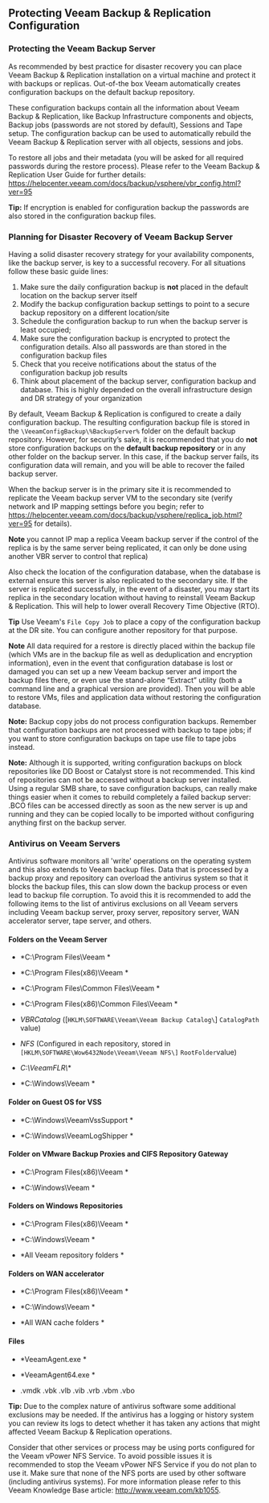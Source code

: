 Protecting Veeam Backup & Replication Configuration
---------------------------------------------------

### Protecting the Veeam Backup Server

As recommended by best practice for disaster recovery you can place
Veeam Backup & Replication installation on a virtual machine and protect
it with backups or replicas. Out-of-the box Veeam automatically creates
configuration backups on the default backup repository.

These configuration backups contain all the information about Veeam Backup & Replication, like Backup Infrastructure components and objects, Backup jobs (passwords are not stored by default), Sessions and Tape setup. The configuration backup can be used to automatically rebuild the Veeam Backup & Replication server with all objects, sessions and jobs.

To restore all jobs and their metadata (you will be asked for all required passwords during the restore process). Please refer to the
Veeam Backup & Replication User Guide for further details:
<https://helpcenter.veeam.com/docs/backup/vsphere/vbr_config.html?ver=95>

**Tip:** If encryption is enabled for configuration backup the passwords
are also stored in the configuration backup files.

### Planning for Disaster Recovery of Veeam Backup Server
Having a solid disaster recovery strategy for your availability components, like the backup server, is key to a successful recovery. For all situations follow these basic guide lines:

1. Make sure the daily configuration backup is **not** placed in the default location on the backup server itself
2. Modify the backup configuration backup settings to point to a secure backup repository on a different location/site
3. Schedule the configuration backup to run when the backup server is least occupied;
4. Make sure the configuration backup is encrypted to protect the configuration details. Also all passwords are than stored in the configuration backup files
5. Check that you receive notifications about the status of the configuration backup job results
6. Think about placement of the backup server, configuration backup and database. This is highly depended on the overall infrastructure design and DR strategy of your organization

By default, Veeam Backup & Replication is configured to create a daily configuration backup. The resulting configuration backup file is stored in the `\VeeamConfigBackup\%BackupServer%` folder on the default backup repository. However, for security’s sake, it is recommended that you do **not** store configuration backups on the **default backup repository** or in any other folder on the backup server. In this case, if the backup server fails, its configuration data will remain, and you will be able to recover the failed backup server.

When the backup server is in the primary site it is recommended to replicate the Veeam backup server VM to the secondary site (verify network and IP mapping settings before you begin; refer to <https://helpcenter.veeam.com/docs/backup/vsphere/replica_job.html?ver=95>
for details).

**Note** you cannot IP map a replica Veeam backup server if the control of the replica is by the same server being replicated, it can only be done using another VBR server to control that replica)

Also check the location of the configuration database, when the database is external ensure this server is also replicated to the secondary site. If the server is replicated successfully, in the event of a disaster, you may start its replica in the secondary location without having to reinstall Veeam Backup & Replication. This will help to lower overall Recovery Time Objective (RTO).

**Tip** Use Veeam's `File Copy Job` to place a copy of the configuration backup at the DR site. You can configure another repository for that purpose.

**Note** All data required for a restore is directly placed within the backup file (which VMs are in the backup file as well as deduplication and encryption information), even in the event that configuration database is lost or damaged you can set up a new Veeam backup server and import the backup files there, or even use the stand-alone “Extract” utility (both a command line and a graphical version are provided). Then you will be able to restore VMs, files and application data without restoring the configuration database.

**Note:** Backup copy jobs do not process configuration backups. Remember that configuration backups are not processed with backup to tape jobs; if you want to store configuration backups on tape use file to tape jobs instead.

**Note:** Although it is supported, writing configuration backups on block repositories like DD Boost or Catalyst store is not recommended. This kind of repositories can not be accessed without a backup server installed. Using a regular SMB share, to save configuration backups, can really make things easier when it comes to rebuild completely a failed backup server: .BCO files can be accessed directly as soon as the new server is up and running and they can be copied locally to be imported without configuring anything first on the backup server.



### Antivirus on Veeam Servers

Antivirus software monitors all 'write' operations on the operating system and this also extends to Veeam backup files. Data that is processed by a backup proxy and repository can overload the antivirus system so that it blocks the backup files, this can slow down the backup process or even lead to backup file corruption. To avoid this it is recommended to add the following items to the list of antivirus exclusions on all Veeam servers including Veeam backup server, proxy server, repository server, WAN accelerator server, tape server, and others.

#### Folders on the Veeam Server

-   *C:\Program Files\Veeam *

-   *C:\Program Files(x86)\Veeam *

-   *C:\Program Files\Common Files\Veeam *

-   *C:\Program Files(x86)\Common Files\Veeam *

-   *VBRCatalog* (\[`HKLM\SOFTWARE\Veeam\Veeam Backup Catalog\`]
    `CatalogPath` value)

-   *NFS* (Configured in each repository, stored in
    `[HKLM\SOFTWARE\Wow6432Node\Veeam\Veeam NFS\]`
    `RootFolder`value)

-   *C:\VeeamFLR\\**

-   *C:\Windows\Veeam *

#### Folder on Guest OS for VSS

-   *C:\Windows\VeeamVssSupport *

-   *C:\Windows\VeeamLogShipper *

#### Folder on VMware Backup Proxies and CIFS Repository Gateway

-   *C:\Program Files(x86)\Veeam *

-   *C:\Windows\Veeam *

#### Folders on Windows Repositories

-   *C:\Program Files(x86)\Veeam *

-   *C:\Windows\Veeam *

-   *All Veeam repository folders *

#### Folders on WAN accelerator

-   *C:\Program Files(x86)\Veeam *

-   *C:\Windows\Veeam *

-   *All WAN cache folders *


#### Files

-   *VeeamAgent.exe *

-   *VeeamAgent64.exe *

-   .vmdk  .vbk .vlb .vib .vrb .vbm .vbo


**Tip:** Due to the complex nature of antivirus software some additional exclusions may be needed. If the antivirus has a logging or history system you can review its logs to detect whether it has taken any actions that might affected Veeam Backup & Replication operations.

Consider that other services or process may be using ports configured for the Veeam vPower NFS Service. To avoid possible issues it is recommended to stop the Veeam vPower NFS Service if you do not plan to use it. Make sure that none of the NFS ports are used by other software (including antivirus systems). For more information please refer to this Veeam Knowledge Base article: <http://www.veeam.com/kb1055>.
